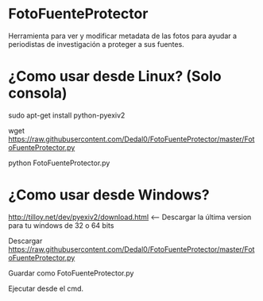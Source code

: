 FotoFuenteProtector
===================

Herramienta para ver y modificar metadata de las fotos para ayudar a periodistas de investigación a proteger a sus fuentes.

¿Como usar desde Linux? (Solo consola)
======================================

sudo apt-get install python-pyexiv2 

wget https://raw.githubusercontent.com/Dedal0/FotoFuenteProtector/master/FotoFuenteProtector.py

python FotoFuenteProtector.py



¿Como usar desde Windows?
==========================

http://tilloy.net/dev/pyexiv2/download.html <-- Descargar la última version para tu windows de 32 o 64 bits

Descargar https://raw.githubusercontent.com/Dedal0/FotoFuenteProtector/master/FotoFuenteProtector.py

Guardar como FotoFuenteProtector.py

Ejecutar desde el cmd.

